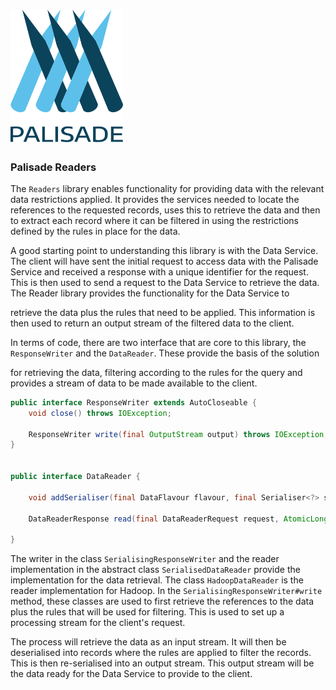 <!---
Copyright 2018-2021 Crown Copyright

Licensed under the Apache License, Version 2.0 (the "License");
you may not use this file except in compliance with the License.
You may obtain a copy of the License at

  http://www.apache.org/licenses/LICENSE-2.0

Unless required by applicable law or agreed to in writing, software
distributed under the License is distributed on an "AS IS" BASIS,
WITHOUT WARRANTIES OR CONDITIONS OF ANY KIND, either express or implied.
See the License for the specific language governing permissions and
limitations under the License.
--->

# <img src="logos/logo.svg" width="180">

### Palisade Readers

The `Readers` library enables functionality for providing data with the relevant
data restrictions applied. It provides the services needed to locate the
references to the requested records, uses this to retrieve the data and then
to extract each record where it can be filtered in using the restrictions
defined by the rules in place for the data.

A good starting point to understanding this library is with the Data Service.
The client will have sent the initial request to access data with
the Palisade Service and received a response with a unique identifier for the
request. This is then used to send a request to the Data Service to retrieve
the data. The Reader library provides the functionality for the Data Service to

retrieve the data plus the rules that need to be applied. This information is
then used to return an output stream of the filtered data to the client.

In terms of code, there are two interface that are core to this library, the
`ResponseWriter` and the `DataReader`. These provide the basis of the solution

for retrieving the data, filtering according to the rules for the query and
provides a stream of data to be made available to the client.


```java
public interface ResponseWriter extends AutoCloseable {
    void close() throws IOException;

    ResponseWriter write(final OutputStream output) throws IOException;
}


public interface DataReader {

    void addSerialiser(final DataFlavour flavour, final Serialiser<?> serialiser);

    DataReaderResponse read(final DataReaderRequest request, AtomicLong recordsProcessed, AtomicLong recordsReturned) throws NoCapacityException;
    
}

```
The writer in the class `SerialisingResponseWriter` and the reader
implementation in the abstract class `SerialisedDataReader` provide the
implementation for the data retrieval. The class `HadoopDataReader`
is the reader implementation for Hadoop. In the
`SerialisingResponseWriter#write` method, these classes are used to
first retrieve the references to the data plus the rules that will be used for
filtering. This is used to set up a processing stream for the client's request.

The process will retrieve the data as an input stream. It will then be
deserialised into records where the rules are applied to filter the records.
This is then re-serialised into an output stream.  This output stream will be
the data ready for the Data Service to provide to the client.